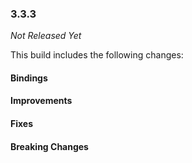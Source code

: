 ### 3.3.3

_Not Released Yet_

This build includes the following changes:

#### Bindings

#### Improvements

#### Fixes

#### Breaking Changes
